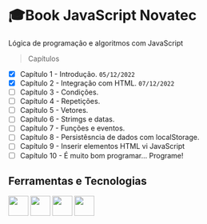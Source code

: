# 🎓Book JavaScript Novatec
Lógica de programação e algoritmos com JavaScript

> Capítulos
- [x] Capítulo 1 - Introdução. ``` 05/12/2022 ```
- [x] Capítulo 2 - Integração com HTML. ``` 07/12/2022 ```
- [ ] Capítulo 3 - Condições. 
- [ ] Capítulo 4 - Repetições.
- [ ] Capítulo 5 - Vetores.
- [ ] Capítulo 6 - Strimgs e datas.
- [ ] Capítulo 7 - Funções e eventos.
- [ ] Capítulo 8 - Persistêsncia de dados com localStorage.
- [ ] Capítulo 9 - Inserir elementos HTML vi JavaScript
- [ ] Capítulo 10 - É muito bom programar... Programe!

## Ferramentas e Tecnologias

<img src="https://cdn.jsdelivr.net/gh/devicons/devicon/icons/visualstudio/visualstudio-plain.svg" width="40" height="40"/> <img src="https://cdn.jsdelivr.net/gh/devicons/devicon/icons/javascript/javascript-original.svg" width="40" height="40"/> <img src="https://cdn.jsdelivr.net/gh/devicons/devicon/icons/html5/html5-original.svg" width="40" height="40"/> <img src="https://cdn.jsdelivr.net/gh/devicons/devicon/icons/css3/css3-original.svg" width="40" height="40"/>


